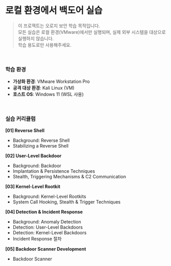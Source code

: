 ﻿# 로컬 환경에서 백도어 실습

> 이 프로젝트는 오로지 보안 학습 목적입니다.  
> 모든 실습은 로컬 환경(VMware)에서만 실행되며, 실제 외부 시스템을 대상으로 실행하지 않습니다.  
> 학습 용도로만 사용해주세요.
<br>

### 학습 환경  
* **가상화 환경**: VMware Workstation Pro
* **공격 대상 환경**: Kali Linux (VM)
* **호스트 OS**: Windows 11 (WSL 사용)
<br>



### 실습 커리큘럼

**[01] Reverse Shell**  
   * Background: Reverse Shell
   * Stabilizing a Reverse Shell

**[02] User-Level Backdoor**  
   * Background: Backdoor  
   * Implantation & Persistence Techniques 
   * Stealth, Triggering Mechanisms & C2 Communication

**[03] Kernel-Level Rootkit**  
   * Background: Kernel-Level Rootkits
   * System Call Hooking, Stealth & Trigger Techniques

**[04] Detection & Incident Response**  
   * Background: Anomaly Detection
   * Detection: User-Level Backdoors
   * Detection: Kernel-Level Backdoors
   * Incident Response 절차

**[05] Backdoor Scanner Development**
   * Backdoor Scanner

